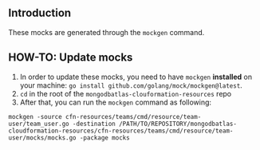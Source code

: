 ## Introduction

These mocks are generated through the `mockgen` command.

## HOW-TO: Update mocks

1. In order to update these mocks, you need to have `mockgen` **installed** on your machine: `go install github.com/golang/mock/mockgen@latest`.
1. `cd` in the root of the `mongodbatlas-clouformation-resources` repo
1. After that, you can run the `mockgen` command as following:

```
mockgen -source cfn-resources/teams/cmd/resource/team-user/team_user.go -destination /PATH/TO/REPOSITORY/mongodbatlas-cloudformation-resources/cfn-resources/teams/cmd/resource/team-user/mocks/mocks.go -package mocks
```